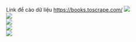 Link để cào dữ liệu https://books.toscrape.com/
<img src = 'https://i.imgur.com/Sxct0W1.png'/>
<br/>
<img src = 'https://i.imgur.com/JxY2iEd.png'/>
<br/>
<img src = 'https://i.imgur.com/qUDdIGy.png'/>
<br/>
<img src = 'https://i.imgur.com/2DmLnek.png'/>
<br/>
<img src = 'https://i.imgur.com/02LItiJ.png'/>
